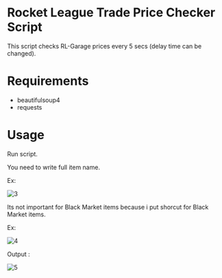 # Rocket League Trade Price Checker Script

This script checks RL-Garage prices every 5 secs (delay time can be changed).

# Requirements

* beautifulsoup4
* requests

# Usage

Run script.

You need to write full item name.

Ex:

![3](https://user-images.githubusercontent.com/54486031/143680084-af568fa3-0bf6-413f-8607-1cace6a680cd.png)

Its not important for Black Market items because i put shorcut for Black Market items.

Ex:

![4](https://user-images.githubusercontent.com/54486031/143680161-afef337c-a112-4e3c-8a53-def7c374473d.PNG)

Output :

![5](https://user-images.githubusercontent.com/54486031/143680226-2db17541-d361-411b-8ce2-a9b6a4d5a368.PNG)
